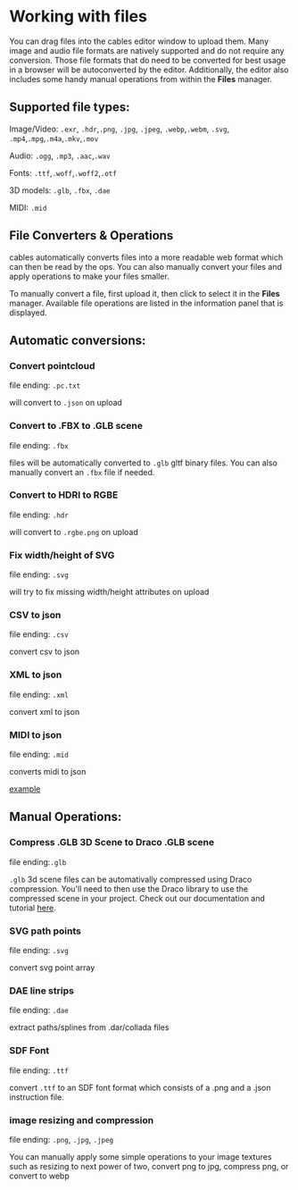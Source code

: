 # Working with files

You can drag files into the cables editor window to upload them.
Many image and audio file formats are natively supported and do not require any conversion.
Those file formats that do need to be converted for best usage in a browser will be autoconverted by the editor.
Additionally, the editor also includes some handy manual operations from within the **Files** manager.

## Supported file types:

Image/Video: `.exr`, `.hdr`,`.png`, `.jpg`, `.jpeg`, `.webp`,`.webm`, `.svg`, `.mp4`,`.mpg`,`.m4a`,`.mkv`,`.mov`

Audio: `.ogg`, `.mp3`, `.aac`,`.wav`

Fonts: `.ttf`,`.woff`,`.woff2`,`.otf`

3D models: `.glb`, `.fbx`, `.dae`

MIDI: `.mid`



## File Converters & Operations

cables automatically converts files into a more readable web format which can then be read by the ops. You can also manually convert your files and apply operations to make your files smaller.

To manually convert a file, first upload it, then click to select it in the **Files** manager.  Available file operations are listed in the information panel that is displayed.



## Automatic conversions:

### Convert pointcloud

file ending: `.pc.txt`

will convert to `.json` on upload

### Convert to .FBX to .GLB scene

file ending: `.fbx`

files will be automatically converted to `.glb` gltf binary files. You can also manually convert an `.fbx` file if needed.

### Convert to HDRI to RGBE

file ending: `.hdr`

will convert to `.rgbe.png` on upload

### Fix width/height of SVG

file ending: `.svg`

will try to fix missing width/height attributes on upload

### CSV to json

file ending: `.csv`

convert csv to json

### XML to json

file ending: `.xml`

convert xml to json

### MIDI to json

file ending: `.mid`

converts midi to json

[example](https://cables.gl/op/Ops.Audio.MidiJson)

## Manual Operations:

### Compress .GLB 3D Scene to Draco .GLB scene

file ending:`.glb`

`.glb` 3d scene files can be automativally compressed using Draco compression. You'll need to then use the Draco library to use the compressed scene in your project. Check out our documentation and tutorial [here](https://cables.gl/op/Ops.Gl.GLTF.GltfDracoCompression).

### SVG path points

file ending: `.svg`

convert svg point array

### DAE line strips

file ending: `.dae`

extract paths/splines from .dar/collada files

### SDF Font 

file ending: `.ttf`

convert `.ttf` to an SDF font format which consists of a .png and a .json instruction file.

### image resizing and compression

file ending: `.png`, `.jpg`, `.jpeg`

You can manually apply some simple operations to your image textures such as resizing to next power of two, convert png to jpg, compress png, or convert to webp

